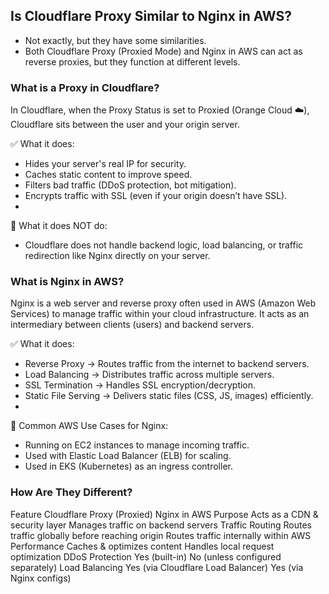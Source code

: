 ## Is Cloudflare Proxy Similar to Nginx in AWS?
 - Not exactly, but they have some similarities.
 - Both Cloudflare Proxy (Proxied Mode) and Nginx in AWS can act as reverse proxies, but they function at different levels.


### What is a Proxy in Cloudflare?
In Cloudflare, when the Proxy Status is set to Proxied (Orange Cloud ☁️), Cloudflare sits between the user and your origin server.

✅ What it does:

 - Hides your server's real IP for security.
 - Caches static content to improve speed.
 - Filters bad traffic (DDoS protection, bot mitigation).
 - Encrypts traffic with SSL (even if your origin doesn’t have SSL).
 - 
🚫 What it does NOT do:
 - Cloudflare does not handle backend logic, load balancing, or traffic redirection like Nginx directly on your server.

### What is Nginx in AWS?
Nginx is a web server and reverse proxy often used in AWS (Amazon Web Services) to manage traffic within your cloud infrastructure. It acts as an intermediary between clients (users) and backend servers.

✅ What it does:

 - Reverse Proxy → Routes traffic from the internet to backend servers.
 - Load Balancing → Distributes traffic across multiple servers.
 - SSL Termination → Handles SSL encryption/decryption.
 - Static File Serving → Delivers static files (CSS, JS, images) efficiently.
 - 
🚀 Common AWS Use Cases for Nginx:

 - Running on EC2 instances to manage incoming traffic.
 - Used with Elastic Load Balancer (ELB) for scaling.
 - Used in EKS (Kubernetes) as an ingress controller.


### How Are They Different?
   Feature	                Cloudflare Proxy (Proxied)	                Nginx in AWS
   Purpose	            Acts as a CDN & security layer	                Manages traffic on backend servers
   Traffic Routing	    Routes traffic globally before reaching origin	Routes traffic internally within AWS
   Performance	        Caches & optimizes content	                    Handles local request optimization
   DDoS Protection	    Yes (built-in)	                                No (unless configured separately)
   Load Balancing	    Yes (via Cloudflare Load Balancer)	            Yes (via Nginx configs)
   

